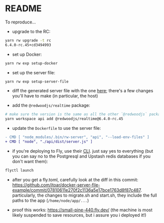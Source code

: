 # README

To reproduce...

- upgrade to the RC:

```bash
yarn rw upgrade -t rc
6.4.0-rc.45+cd3494993
```

- set up Docker:

```bash
yarn rw exp setup-docker
```

- set up the server file:

```bash
yarn rw exp setup-server-file
```

- diff the generated server file with the one [here](https://github.com/jtoar/docker-server-file-example/blob/main/api/src/server.ts); there's a few changes you'll have to make (in particular, the host)

- add the `@redwoodjs/realtime` package:

```bash
# make sure the version is the same as all the other `@redwoodjs` packages:
yarn workspace api add @redwoodjs/realtime@6.4.0-rc.45
```

- update the `Dockerfile` to use the server file:

```diff
- CMD [ "node_modules/.bin/rw-server", "api", "--load-env-files" ]
+ CMD [ "node", "./api/dist/server.js" ]
```

- if you're deploying to Fly, use their [CLI](https://fly.io/docs/hands-on/install-flyctl/). just say yes to everything (but you can say no to the Postgresql and Upstash redis databases if you don't want them):

```bash
flyctl launch
```

- after you get a fly.toml, carefully look at the diff in this commit: https://github.com/jtoar/docker-server-file-example/commit/07810611e270f2c1136a5e17bce1763d8f87c487. particularly, the changes to migrate.sh and start.sh, they include the full paths to the app (`/home/node/app/...`)

- proof this works: https://small-pine-440.fly.dev/ (the machine is most likely suspended to save resources, but i assure you i deployed it!)

